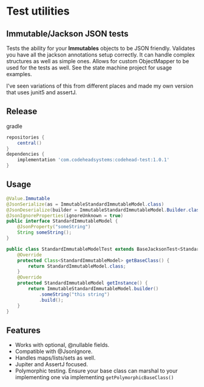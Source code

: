 # Test utilities

## Immutable/Jackson JSON tests

Tests the ability for your **Immutables** objects to be JSON friendly. Validates you have all the jackson
annotations setup correctly. It can handle complex structures as well as simple ones. Allows for custom
ObjectMapper to be used for the tests as well. See the state machine project for usage examples.

I've seen variations of this from different places and made my own version that uses junit5 and assertJ.

## Release

gradle
```groovy
repositories {
    central()
}
dependencies {
    implementation 'com.codeheadsystems:codehead-test:1.0.1'
}
```

## Usage

```java
@Value.Immutable
@JsonSerialize(as = ImmutableStandardImmutableModel.class)
@JsonDeserialize(builder = ImmutableStandardImmutableModel.Builder.class)
@JsonIgnoreProperties(ignoreUnknown = true)
public interface StandardImmutableModel {
    @JsonProperty("someString")
    String someString();
}

public class StandardImmutableModelTest extends BaseJacksonTest<StandardImmutableModel> {
    @Override
    protected Class<StandardImmutableModel> getBaseClass() {
        return StandardImmutableModel.class;
    }
    @Override
    protected StandardImmutableModel getInstance() {
        return ImmutableStandardImmutableModel.builder()
            .someString("this string")
            .build();
    }
}
```


## Features

* Works with optional, @nullable fields.
* Compatible with @JsonIgnore.
* Handles maps/lists/sets as well.
* Jupiter and AssertJ focused.
* Polymorphic testing. Ensure your base class can marshal to your implementing one
via implementing  `getPolymorphicBaseClass()`
